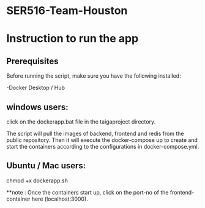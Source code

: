 # SER516-Team-Houston

#  Instruction to run the app


## Prerequisites

Before running the script, make sure you have the following installed:

-Docker Desktop / Hub

## windows users:
 click on the dockerapp.bat file in the taigaproject directory.

 The script will pull the images of backend, frontend and redis from the public repository.
 Then it will execute the docker-compose up to create and start the containers according to the configurations in docker-compose.yml.


## Ubuntu / Mac users:
   chmod +x dockerapp.sh


**note : Once the containers start up,  click on the port-no of the frontend-container here (localhost:3000).
